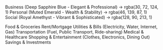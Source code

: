 Business (Deep Sapphire Blue - Elegant & Professional) → rgba(30, 72, 124, 1)
Personal (Muted Emerald - Wealth & Stability) → rgba(46, 139, 87, 1)
Social (Royal Amethyst - Vibrant & Sophisticated) → rgba(128, 90, 213, 1)

Food & Groceries
Rent/Mortgage
Utilities & Bills (Electricity, Water, Internet, Gas)
Transportation (Fuel, Public Transport, Ride-sharing)
Medical & Healthcare
Shopping & Entertainment (Clothes, Electronics, Dining Out)
Savings & Investments
